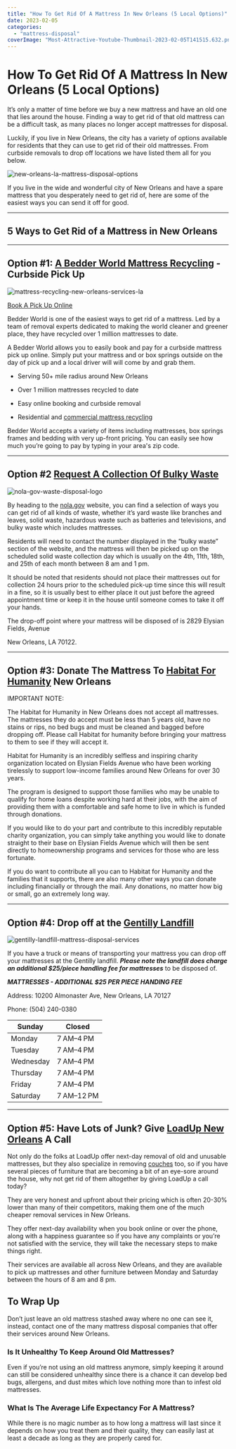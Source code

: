 ```yaml
---
title: "How To Get Rid Of A Mattress In New Orleans (5 Local Options)"
date: 2023-02-05
categories: 
  - "mattress-disposal"
coverImage: "Most-Attractive-Youtube-Thumbnail-2023-02-05T141515.632.png"
---
```


# How To Get Rid Of A Mattress In New Orleans (5 Local Options)

It’s only a matter of time before we buy a new mattress and have an old one that lies around the house. Finding a way to get rid of that old mattress can be a difficult task, as many places no longer accept mattresses for disposal.

Luckily, if you live in New Orleans, the city has a variety of options available for residents that they can use to get rid of their old mattresses. From curbside removals to drop off locations we have listed them all for you below.

![new-orleans-la-mattress-disposal-options](images/Most-Attractive-Youtube-Thumbnail-2023-02-05T141515.632-1024x576.png)

If you live in the wide and wonderful city of New Orleans and have a spare mattress that you desperately need to get rid of, here are some of the easiest ways you can send it off for good.

* * *

## 5 Ways to Get Rid of a Mattress in New Orleans

* * *

## Option #1: [A Bedder World Mattress Recycling](https://www.abedderworld.com/New-Orleans-LA) - Curbside Pick Up

![mattress-recycling-new-orleans-services-la](images/Screen-Shot-2023-02-05-at-2.06.48-PM-1024x490.png)

[Book A Pick Up Online](https://abedderworld.com/New-Orleans-LA)

Bedder World is one of the easiest ways to get rid of a mattress. Led by a team of removal experts dedicated to making the world cleaner and greener place, they have recycled over 1 million mattresses to date.

A Bedder World allows you to easily book and pay for a curbside mattress pick up online. Simply put your mattress and or box springs outside on the day of pick up and a local driver will will come by and grab them.

- Serving 50+ mile radius around New Orleans

- Over 1 million mattresses recycled to date

- Easy online booking and curbside removal

- Residential and [commercial mattress recycling](https://www.abedderworld.com/commercial/)

Bedder World accepts a variety of items including mattresses, box springs frames and bedding with very up-front pricing. You can easily see how much you’re going to pay by typing in your area's zip code.

* * *

## Option #2 [Request A Collection Of Bulky Waste](https://nola.gov/trash/)

![nola-gov-waste-disposal-logo](images/nolagov-logo-web.png)

By heading to the [nola.gov](https://nola.gov/trash/) website, you can find a selection of ways you can get rid of all kinds of waste, whether it’s yard waste like branches and leaves, solid waste, hazardous waste such as batteries and televisions, and bulky waste which includes mattresses. 

Residents will need to contact the number displayed in the “bulky waste” section of the website, and the mattress will then be picked up on the scheduled solid waste collection day which is usually on the 4th, 11th, 18th, and 25th of each month between 8 am and 1 pm. 

It should be noted that residents should not place their mattresses out for collection 24 hours prior to the scheduled pick-up time since this will result in a fine, so it is usually best to either place it out just before the agreed appointment time or keep it in the house until someone comes to take it off your hands. 

The drop-off point where your mattress will be disposed of is 2829 Elysian Fields, Avenue

New Orleans, LA 70122. 

* * *

## Option #3: Donate The Mattress To [Habitat For Humanity](https://habitat-nola.org/give/donate/) New Orleans

IMPORTANT NOTE:

The Habitat for Humanity in New Orleans does not accept all mattresses. The mattresses they do accept must be less than 5 years old, have no stains or rips, no bed bugs and must be cleaned and bagged before dropping off. Please call Habitat for humanity before bringing your mattress to them to see if they will accept it.

Habitat for Humanity is an incredibly selfless and inspiring charity organization located on Elysian Fields Avenue who have been working tirelessly to support low-income families around New Orleans for over 30 years.

The program is designed to support those families who may be unable to qualify for home loans despite working hard at their jobs, with the aim of providing them with a comfortable and safe home to live in which is funded through donations. 

If you would like to do your part and contribute to this incredibly reputable charity organization, you can simply take anything you would like to donate straight to their base on Elysian Fields Avenue which will then be sent directly to homeownership programs and services for those who are less fortunate. 

If you do want to contribute all you can to Habitat for Humanity and the families that it supports, there are also many other ways you can donate including financially or through the mail. Any donations, no matter how big or small, go an extremely long way. 

* * *

## Option #4: Drop off at the [Gentilly Landfill](https://gentillylandfill.com/)

![gentilly-landfill-mattress-disposal-services](images/Screen-Shot-2023-02-05-at-2.31.56-PM-1024x424.png)

If you have a truck or means of transporting your mattress you can drop off your mattresses at the Gentilly landfill. **_Please note the landfill does charge an additional $25/piece handling fee for mattresses_** to be disposed of.

**_MATTRESSES - ADDITIONAL $25 PER PIECE HANDING FEE_**

Address: 10200 Almonaster Ave, New Orleans, LA 70127

Phone: (504) 240-0380

| Sunday | Closed |
| --- | --- |
| Monday | 7 AM–4 PM |
| Tuesday | 7 AM–4 PM |
| Wednesday | 7 AM–4 PM |
| Thursday | 7 AM–4 PM |
| Friday | 7 AM–4 PM |
| Saturday | 7 AM–12 PM |

* * *

## Option #5: Have Lots of Junk? Give [LoadUp New Orleans](http://shrsl.com/3wy32) A Call

Not only do the folks at LoadUp offer next-day removal of old and unusable mattresses, but they also specialize in removing [couches](https://www.abedderworld.com/how-to-get-rid-of-a-couch.html/) too, so if you have several pieces of furniture that are becoming a bit of an eye-sore around the house, why not get rid of them altogether by giving LoadUp a call today?

They are very honest and upfront about their pricing which is often 20-30% lower than many of their competitors, making them one of the much cheaper removal services in New Orleans. 

They offer next-day availability when you book online or over the phone, along with a happiness guarantee so if you have any complaints or you’re not satisfied with the service, they will take the necessary steps to make things right.

Their services are available all across New Orleans, and they are available to pick up mattresses and other furniture between Monday and Saturday between the hours of 8 am and 8 pm. 

## **To Wrap Up**

Don’t just leave an old mattress stashed away where no one can see it, instead, contact one of the many mattress disposal companies that offer their services around New Orleans.

### **Is It Unhealthy To Keep Around Old Mattresses?**

Even if you’re not using an old mattress anymore, simply keeping it around can still be considered unhealthy since there is a chance it can develop bed bugs, allergens, and dust mites which love nothing more than to infest old mattresses. 

### **What Is The Average Life Expectancy For A Mattress?**

While there is no magic number as to how long a mattress will last since it depends on how you treat them and their quality, they can easily last at least a decade as long as they are properly cared for.
